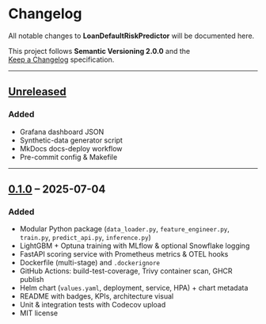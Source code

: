 # Changelog
All notable changes to **LoanDefaultRiskPredictor** will be documented here.

This project follows **Semantic Versioning 2.0.0** and the  
[Keep a Changelog](https://keepachangelog.com/en/1.1.0/) specification.

---

## [Unreleased]
### Added
- Grafana dashboard JSON
- Synthetic-data generator script
- MkDocs docs-deploy workflow
- Pre-commit config & Makefile

---

## [0.1.0] – 2025-07-04
### Added
- Modular Python package (`data_loader.py`, `feature_engineer.py`, `train.py`,
  `predict_api.py`, `inference.py`)
- LightGBM + Optuna training with MLflow & optional Snowflake logging
- FastAPI scoring service with Prometheus metrics & OTEL hooks
- Dockerfile (multi-stage) and `.dockerignore`
- GitHub Actions: build-test-coverage, Trivy container scan, GHCR publish
- Helm chart (`values.yaml`, deployment, service, HPA) + chart metadata
- README with badges, KPIs, architecture visual
- Unit & integration tests with Codecov upload
- MIT license

[Unreleased]: https://github.com/Trojan3877/LoanDefaultRiskPredictor/compare/v0.1.0...HEAD  
[0.1.0]: https://github.com/Trojan3877/LoanDefaultRiskPredictor/releases/tag/v0.1.0
